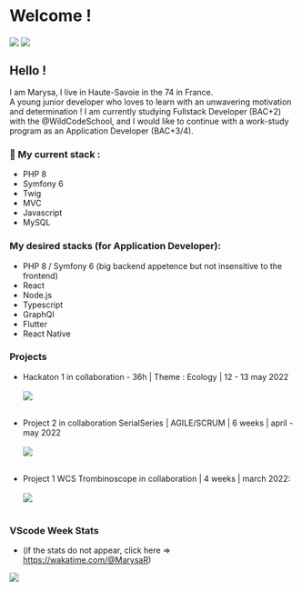 # Welcome !
<img align="center" src="https://github-readme-stats.vercel.app/api?username=MarysaR&show_icons=true&theme=synthwave" />
<img align="center" src="https://github-readme-stats.vercel.app/api/top-langs/?username=MarysaR&theme=synthwave&layout=compac" /> <br>

## Hello ! <br>
I am Marysa, I live in Haute-Savoie in the 74 in France. <br>
A young junior developer who loves to learn with an unwavering motivation and determination ! 
I am currently studying Fullstack Developer (BAC+2) with the @WildCodeSchool, and I would like to continue with a work-study program as an Application Developer (BAC+3/4). 

### 🌱 My current stack :  
- PHP 8
- Symfony 6
- Twig
- MVC 
- Javascript 
- MySQL 

### My desired stacks (for Application Developer): 
- PHP 8 / Symfony 6 (big backend appetence but not insensitive to the frontend)
- React
- Node.js
- Typescript 
- GraphQl
- Flutter 
- React Native

### Projects
- Hackaton 1 in collaboration - 36h | Theme : Ecology  | 12 - 13 may 2022 <br><br>
 <a href='https://github.com/trueChoan/Hackaton'> <img align="center" src="https://github-readme-stats.vercel.app/api/pin/?username=trueChoan&repo=Hackaton&show_owner=true&theme=synthwave" /></a> <br><br>

- Project 2 in collaboration SerialSeries | AGILE/SCRUM | 6 weeks | april - may 2022 <br><br>
<a href='https://github.com/WildCodeSchool/2022-03-php-remotefr-p2-serial-series'> <img align="center" src="https://github-readme-stats.vercel.app/api/pin/?username=WildCodeSchool&repo=2022-03-php-remotefr-p2-serial-series&show_owner=true&theme=synthwave"/> <br><br> </a>

- Project 1 WCS Trombinoscope in collaboration | 4 weeks | march 2022: <br><br>
 <a href='https://github.com/MarysaR/Trombinoscope'> <img align="center" src="https://github-readme-stats.vercel.app/api/pin/?username=marysar&repo=Trombinoscope&show_owner=true&theme=synthwave" /></a> <br><br>


### VScode Week Stats
- (if the stats do not appear, click here => https://wakatime.com/@MarysaR)
<img align="center" src="https://github-readme-stats.vercel.app/api/wakatime?username=MarysaR&theme=synthwave" />




<!--
**MarysaR/MarysaR** is a ✨ _special_ ✨ repository because its `README.md` (this file) appears on your GitHub profile.

Here are some ideas to get you started:

- 🔭 I’m currently working on ...
- 🤔 I’m looking for help with ...
- 💬 Ask me about ...
- 📫 How to reach me: ...
- 😄 Pronouns: ...
- ⚡ Fun fact: ...
-->
